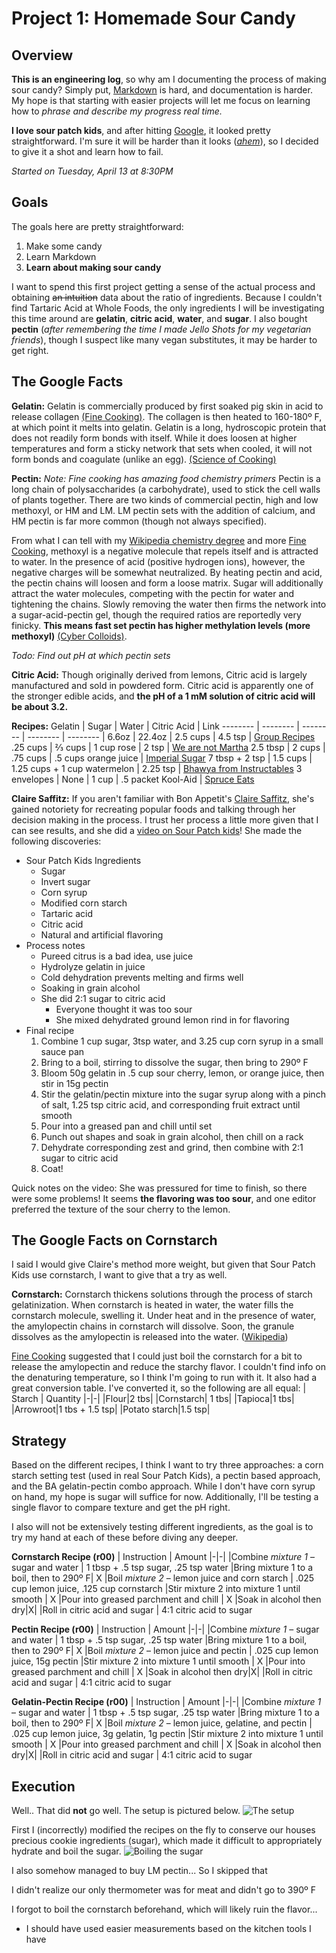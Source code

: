 # Project 1: Homemade Sour Candy


## Overview
**This is an engineering log**, so why am I documenting the process of making sour candy? Simply put, [Markdown](https://github.com/adam-p/markdown-here/wiki/Markdown-Cheatsheet)  is hard, and documentation is harder. My hope is that starting with easier projects will let me  focus on learning how to *phrase and describe my progress real time.*

**I  love sour patch kids**, and after hitting [Google](http://www.grouprecipes.com/137183/homemade-sour-patch-kids.html), it looked pretty straightforward. I'm sure it will be harder than it looks (*[ahem](https://www.youtube.com/watch?v=ppi0khS0s_8)*), so I decided to give it a shot and learn how to fail.

*Started on Tuesday, April 13 at 8:30PM*

## Goals
The goals here are pretty straightforward:
1. Make some candy
2. Learn Markdown
3. **Learn about making sour candy**

I want to spend this first project getting a sense of the actual process and obtaining ~~an intuition~~ data about the ratio of ingredients. Because I couldn't find Tartaric Acid at Whole Foods, the only ingredients I will be investigating this time around are **gelatin**, **citric acid**, **water**, and **sugar**. I also bought **pectin** (*after remembering the time I made Jello Shots for my vegetarian friends*), though I suspect like many vegan substitutes, it may be harder to get right. 


## The Google Facts

**Gelatin:**
Gelatin is commercially produced by first soaked pig skin in acid to release collagen [(Fine Cooking)](https://www.finecooking.com/article/the-science-of-gelatin). The collagen is then heated to 160-180º F, at which point it melts into gelatin. Gelatin is a long, hydroscopic protein that does not readily form bonds with itself. While it does loosen at higher temperatures and form a sticky network that sets when cooled, it will not form bonds and coagulate (unlike an egg). [(Science of Cooking)](https://www.scienceofcooking.com/meat/slow_cooking1.htm#:~:text=160%C2%B0F%2F70%C2%B0,to%20gelatin%20at%20160%2F70.)

**Pectin:**
*Note: Fine cooking has amazing food chemistry primers*
Pectin is a long chain of polysaccharides (a carbohydrate), used to stick the cell walls of plants together. There are two kinds of commercial pectin, high and low methoxyl, or HM and LM. LM pectin sets with the addition of calcium, and HM pectin is far more common (though not always specified).

From what I can tell with my [Wikipedia chemistry degree](https://en.wikipedia.org/wiki/Methoxy_group) and more [Fine Cooking](https://www.finecooking.com/article/the-science-of-pectin), methoxyl is a negative molecule that repels itself and is attracted to water. In the presence of acid (positive hydrogen ions), however, the negative charges will be somewhat neutralized. By heating pectin and acid, the pectin chains will loosen and form a loose matrix. Sugar will additionally attract the water molecules, competing with the pectin for water and tightening the chains. Slowly removing the water then firms the network into a sugar-acid-pectin gel, though the required ratios are reportedly very finicky. **This means fast set pectin has higher methylation levels (more methoxyl)** [(Cyber Colloids)](http://www.cybercolloids.net/information/technical-articles/introduction-pectin-properties).

*Todo: Find out pH at which pectin sets*

**Citric Acid:**
Though originally derived from lemons, Citric acid is largely manufactured and sold in powdered form. Citric acid is apparently one of the stronger edible acids, and **the pH of a 1 mM solution of citric acid will be about 3.2.**

**Recipes:**
Gelatin | Sugar | Water | Citric Acid | Link
-------- | -------- | -------- | -------- | -------- | 
6.6oz | 22.4oz | 2.5 cups | 4.5 tsp | [Group Recipes](http://www.grouprecipes.com/137183/homemade-sour-patch-kids.html)
.25 cups | ⅔ cups | 1 cup rose | 2 tsp | [We are not Martha](https://wearenotmartha.com/rose-sour-patch-kids/)
2.5 tbsp | 2 cups | .75 cups | .5 cups orange juice | [Imperial Sugar](https://www.imperialsugar.com/recipes/sweet-and-sour-gummy-pumpkins)
7 tbsp + 2 tsp | 1.5 cups | 1.25 cups + 1 cup watermelon | 2.25 tsp | [Bhawya from Instructables](https://www.instructables.com/SOUR-PATCH-WATERMELON/)
3 envelopes | None | 1 cup | .5 packet Kool-Aid | [Spruce Eats](https://www.thespruceeats.com/sour-gummies-520909)


**Claire Saffitz:**
If you aren't familiar with Bon Appetit's [Claire Saffitz](https://www.youtube.com/watch?v=-pAOuR8s03Q), she's gained notoriety for recreating popular foods and talking through her decision making in the process. I trust her process a little more given that I can see results, and she did a [video on Sour Patch kids](https://www.youtube.com/watch?v=ppi0khS0s_8)! She made the following discoveries:
- Sour Patch Kids Ingredients
	- Sugar
	- Invert sugar
	- Corn syrup
	- Modified corn starch
	- Tartaric acid 
	- Citric acid
	- Natural and artificial flavoring
- Process notes
	- Pureed citrus is a bad idea, use juice
	- Hydrolyze gelatin in juice
	- Cold dehydration prevents melting and firms well
	- Soaking in grain alcohol
	- She did 2:1 sugar to citric acid
		- Everyone thought it was too sour
		- She mixed dehydrated ground lemon rind in for flavoring
- Final recipe
	1. Combine 1 cup sugar, 3tsp water, and 3.25 cup corn syrup in a small sauce pan
	2. Bring to a boil, stirring to dissolve the sugar, then bring to 290º F
	3. Bloom 50g gelatin in .5 cup sour cherry, lemon, or orange juice, then stir in 15g pectin
	4. Stir the gelatin/pectin mixture into the sugar syrup along with a pinch of salt, 1.25 tsp citric acid, and corresponding fruit extract until smooth
	5. Pour into a greased pan and chill until set
	6. Punch out shapes and soak in grain alcohol, then chill on a rack
	7. Dehydrate corresponding zest and grind, then combine with 2:1 sugar to citric acid
	8. Coat!

Quick notes on the video: She was pressured for time to finish, so there were some problems! It seems **the flavoring was too sour**, and one editor preferred the texture of the sour cherry to the lemon.

## The Google Facts on Cornstarch
I said I would give Claire's method more weight, but given that Sour Patch Kids use cornstarch, I want to give that a try as well. 

**Cornstarch:** Cornstarch thickens solutions through the process of starch gelatinization. When cornstarch is heated in water, the water fills the cornstarch molecule, swelling it. Under heat and in the presence of water, the amylopectin chains in cornstarch will dissolve. Soon, the granule dissolves as the amylopectin is released into the water. ([Wiki](https://en.wikipedia.org/wiki/Corn_starch)[pedia](https://en.wikipedia.org/wiki/Starch_gelatinization))

[Fine Cooking](https://www.finecooking.com/article/thickeners) suggested that I could just boil the cornstarch for a bit to release the amylopectin and reduce the starchy flavor. I couldn't find info on the denaturing temperature, so I think I'm going to run with it. It also had a great conversion table. I've converted it, so the following are all equal:
| Starch | Quantity
|-|-|
|Flour|2 tbs|
|Cornstarch| 1 tbs|
|Tapioca|1 tbs|
|Arrowroot|1 tbs + 1.5 tsp|
|Potato starch|1.5 tsp|



## Strategy
Based on the different recipes, I think I want to try three approaches: a corn starch setting test (used in real Sour Patch Kids), a pectin based approach, and the BA gelatin-pectin combo approach. While I don't have corn syrup on hand, my hope is sugar will suffice for now. Additionally, I'll be testing a single flavor to compare texture and get the pH right. 

I also will not be extensively testing different ingredients, as the goal is to try my hand at each of these before diving any deeper.

**Cornstarch Recipe (r00)**
| Instruction | Amount 
|-|-|
|Combine *mixture 1* – sugar and water | 1 tbsp + .5 tsp sugar, .25 tsp water
|Bring mixture 1 to a boil, then to 290º F| X
|Boil *mixture 2* – lemon juice and corn starch | .025 cup lemon juice, .125 cup cornstarch 
|Stir mixture 2 into mixture 1 until smooth | X 
|Pour into greased parchment and chill | X
|Soak in alcohol then dry|X|
|Roll in citric acid and sugar | 4:1 citric acid to sugar

**Pectin Recipe (r00)**
| Instruction | Amount
|-|-|
|Combine *mixture 1* – sugar and water | 1 tbsp + .5 tsp sugar, .25 tsp water
|Bring mixture 1 to a boil, then to 290º F| X
|Boil *mixture 2* – lemon juice and pectin | .025 cup lemon juice, 15g pectin
|Stir mixture 2 into mixture 1 until smooth | X 
|Pour into greased parchment and chill | X
|Soak in alcohol then dry|X|
|Roll in citric acid and sugar | 4:1 citric acid to sugar

**Gelatin-Pectin Recipe (r00)**
| Instruction | Amount
|-|-|
|Combine *mixture 1* – sugar and water | 1 tbsp + .5 tsp sugar, .25 tsp water
|Bring mixture 1 to a boil, then to 290º F| X
|Boil *mixture 2* – lemon juice, gelatine, and pectin | .025 cup lemon juice, 3g gelatin, 1g pectin
|Stir mixture 2 into mixture 1 until smooth | X 
|Pour into greased parchment and chill | X
|Soak in alcohol then dry|X|
|Roll in citric acid and sugar | 4:1 citric acid to sugar
## Execution
Well.. That did **not** go well. The setup is pictured below.
![The setup](https://raw.githubusercontent.com/briantanabe/project-log/master/projects/sour%20candy/IMG_0574.jpg)

First I (incorrectly) modified the recipes on the fly to conserve our houses precious cookie ingredients (sugar), which made it difficult to appropriately hydrate and boil the sugar.
![Boiling the sugar](https://raw.githubusercontent.com/briantanabe/project-log/master/projects/sour%20candy/IMG_0575.jpg)

I also somehow managed to buy LM pectin... So I skipped that


I didn't realize our only thermometer was for meat and didn't go to 390º F


I forgot to boil the cornstarch beforehand, which will likely ruin the flavor...
- I should have used easier measurements based on the kitchen tools I have

<!--stackedit_data:
eyJoaXN0b3J5IjpbMTg3ODk4Mjg2MCwtMTg3MTIyOTk1LDExOD
k1MjUwNzMsNjIzODc5NjI5LC0xMzIxMjU1ODA5LDEwNTM0NTc1
MjcsMTI3NjUyNjk2MSw5MzE4ODEyODksODA1MTI2NTE3LC0xND
E3MDU4MzMsMjI4ODE2MzY2LDExMzI0Mzg4NjMsNjUxOTc5MjE5
LC0xMjAxODE1MTA1LC0xNTU1MTYxMzk3LDE2OTMwMDIxOTUsLT
E1MzgxOTY2MjQsMTc4MDQxMzQ4NiwxNTczNTI4ODIwLDcxNTUy
NTQyOF19
-->